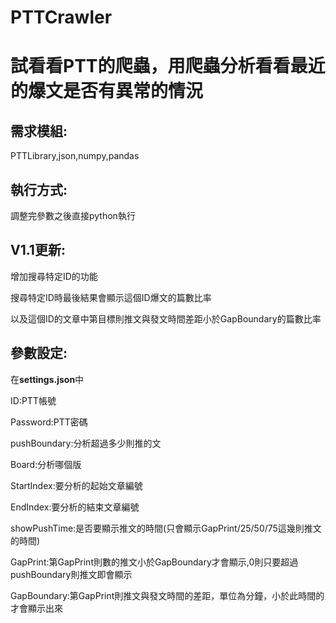 # PTTCrawler
試看看PTT的爬蟲，用爬蟲分析看看最近的爆文是否有異常的情況
==

需求模組:
--
PTTLibrary,json,numpy,pandas

執行方式:
-
調整完參數之後直接python執行

V1.1更新:
-
增加搜尋特定ID的功能

搜尋特定ID時最後結果會顯示這個ID爆文的篇數比率

以及這個ID的文章中第目標則推文與發文時間差距小於GapBoundary的篇數比率


參數設定: 
--
在**settings.json**中

ID:PTT帳號

Password:PTT密碼

pushBoundary:分析超過多少則推的文

Board:分析哪個版

StartIndex:要分析的起始文章編號

EndIndex:要分析的結束文章編號

showPushTime:是否要顯示推文的時間(只會顯示GapPrint/25/50/75這幾則推文的時間)

GapPrint:第GapPrint則數的推文小於GapBoundary才會顯示,0則只要超過pushBoundary則推文即會顯示

GapBoundary:第GapPrint則推文與發文時間的差距，單位為分鐘，小於此時間的才會顯示出來

